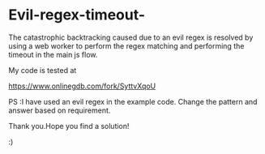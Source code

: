 # Evil-regex-timeout-
The catastrophic backtracking caused due to an evil regex is resolved by using a web worker to perform the regex matching and performing the timeout in the main js flow.

My code is tested at 

https://www.onlinegdb.com/fork/SyttvXqoU

PS :I have used an evil regex in the example code. Change the pattern and answer based on requirement.

Thank you.Hope you find a solution!

:)
